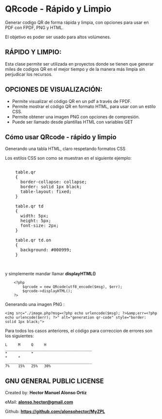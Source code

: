 # QRcode - Rápido y Limpio

Generar codigo QR de forma rápida y limpia, con opciones para usar en PDF con FPDF, PNG y HTML. 
<p>
El objetivo es poder ser usado para altos volúmenes.
</p>

## RÁPIDO Y LIMPIO:

Esta clase permite ser utilizada en proyectos donde se tienen que generar miles de codigos QR en el mejor tiempo
y de la manera más limpia sin perjudicar los recursos.

## OPCIONES DE VISUALIZACIÓN:

   -  Permite visualizar el código QR en un pdf a través de FPDF.
   -  Permite mostrar el código QR en formato HTML, para usar con un estilo CSS.
   -  Permite obtener una imagen PNG con opciones de compresión.
   -  Puede ser llamado desde plantillas HTML con variables GET


<hl>
  <p align="center">
      <h2>Cómo usar QRcode - rápido y limpio</h2>
  </p> 
</hl>
  
<p>
  Generando una tabla HTML, claro respetando formatos CSS
</p>  

Los estilos CSS son como se muestran en el siguiente ejemplo:

<pre>
    
    table.qr
    {
      border-collapse: collapse;
      border: solid 1px black;
      table-layout: fixed;
    }

    table.qr td
    {
      width: 5px;
      height: 5px;
      font-size: 2px;
    }

    table.qr td.on
    {
      background: #000999;
    }
    

</pre>

y simplemente mandar llamar <b>displayHTML()</b>

```
	<?php
		$qrcode = new QRcode(utf8_encode($msg), $err);
		$qrcode->displayHTML();
	?>

```

<p>
Generando una imagen PNG :
</p>

```
<img src="./image.php?msg=<?php echo urlencode($msg); ?>&amp;err=<?php echo urlencode($err); ?>" alt="generation qr-code" style="border: solid 1px black;">
```

Para todos los casos anteriores, el código para correccion de errores son los siguientes:

```
L     M     Q     H
________________________________________
*           *      
*     *            
________________________________________
7%    15%   25%   30%
```

  <p>
   
  </p>
  
  
  
  ## GNU GENERAL PUBLIC LICENSE
  <p></p>
  
  Created by: 	**Hector Manuel Alonso Ortiz**
  <p></p>
  
  eMail: 		**[alonso.hector@gmail.com](mailto:alonso.hector@gmail.com)**
  <p></p>
  
  Github: 		**https://github.com/alonsohector/MyZPL**
  <p></p>
  









